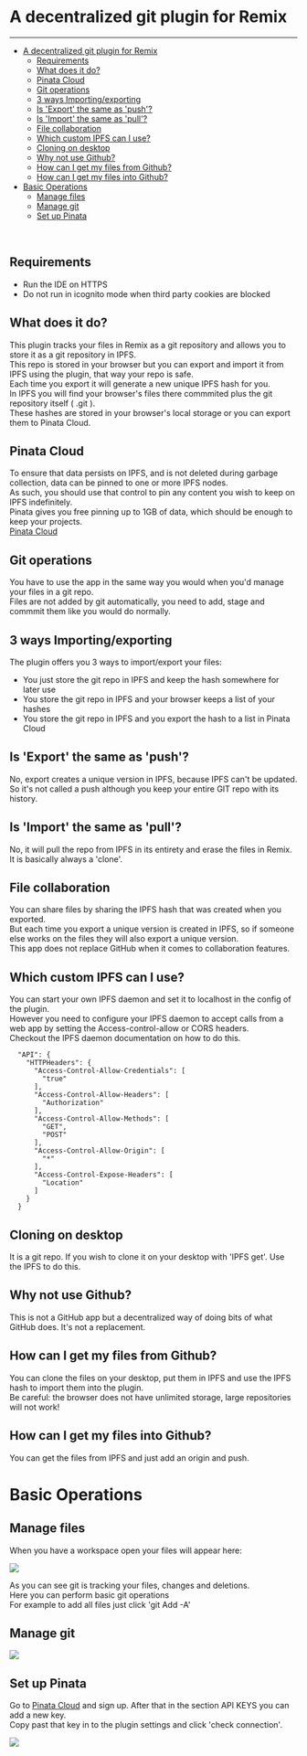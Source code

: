 
# A decentralized git plugin for Remix
______________________________________

- [A decentralized git plugin for Remix](#a-decentralized-git-plugin-for-remix)
  - [Requirements](#requirements)
  - [What does it do?](#what-does-it-do)
  - [Pinata Cloud](#pinata-cloud)
  - [Git operations](#git-operations)
  - [3 ways Importing/exporting](#3-ways-importingexporting)
  - [Is 'Export' the same as 'push'?](#is-export-the-same-as-push)
  - [Is 'Import' the same as 'pull'?](#is-import-the-same-as-pull)
  - [File collaboration](#file-collaboration)
  - [Which custom IPFS can I use?](#which-custom-ipfs-can-i-use)
  - [Cloning on desktop](#cloning-on-desktop)
  - [Why not use Github?](#why-not-use-github)
  - [How can I get my files from Github?](#how-can-i-get-my-files-from-github)
  - [How can I get my files into Github?](#how-can-i-get-my-files-into-github)
- [Basic Operations](#basic-operations)
  - [Manage files](#manage-files)
  - [Manage git](#manage-git)
  - [Set up Pinata](#set-up-pinata)
<br>

## Requirements

- Run the IDE on HTTPS
- Do not run in icognito mode when third party cookies are blocked

## What does it do?

This plugin tracks your files in Remix as a git repository and allows you to store it as a git repository in IPFS.<br>
This repo is stored in your browser but you can export and import it from IPFS using the plugin, that way your repo is safe.<br>
Each time you export it will generate a new unique IPFS hash for you.<br>
In IPFS you will find your browser's files there commmited plus the git repository itself ( .git ).<br>
These hashes are stored in your browser's local storage or you can export them to Pinata Cloud.<br>

## Pinata Cloud

To ensure that data persists on IPFS, and is not deleted during garbage collection, data can be pinned to one or more IPFS nodes.<br>
As such, you should use that control to pin any content you wish to keep on IPFS indefinitely.<br>
Pinata gives you free pinning up to 1GB of data, which should be enough to keep your projects.<br>
<a href="https://pinata.cloud" target="_blank">Pinata Cloud</a>

## Git operations

You have to use the app in the same way you would when you'd manage your files in a git repo.<br>
Files are not added by git automatically, you need to add, stage and commmit them like you would do normally.<br>

## 3 ways Importing/exporting

The plugin offers you 3 ways to import/export your files:
- You just store the git repo in IPFS and keep the hash somewhere for later use
- You store the git repo in IPFS and your browser keeps a list of your hashes
- You store the git repo in IPFS and you export the hash to a list in Pinata Cloud

## Is 'Export' the same as 'push'?

No, export creates a unique version in IPFS, because IPFS can't be updated.<br>So it's not called a push
although you keep your entire GIT repo with its history.

## Is 'Import' the same as 'pull'?

No, it will pull the repo from IPFS in its entirety and erase the files in Remix. It is basically always a 'clone'.


## File collaboration

You can share files by sharing the IPFS hash that was created when you exported.<br>
But each time you export a unique version is created in IPFS, so if someone else works on the files they will also export a unique version.<br>
This app does not replace GitHub when it comes to collaboration features.

## Which custom IPFS can I use?

You can start your own IPFS daemon and set it to localhost in the config of the plugin.<br>
However you need to configure your IPFS daemon to accept calls from a web app by setting the Access-control-allow or CORS headers.<br>
Checkout the IPFS daemon documentation on how to do this.<br>

```
  "API": {
    "HTTPHeaders": {
      "Access-Control-Allow-Credentials": [
        "true"
      ],
      "Access-Control-Allow-Headers": [
        "Authorization"
      ],
      "Access-Control-Allow-Methods": [
        "GET",
        "POST"
      ],
      "Access-Control-Allow-Origin": [
        "*"
      ],
      "Access-Control-Expose-Headers": [
        "Location"
      ]
    }
  }
```

## Cloning on desktop

It is a git repo. If you wish to clone it on your desktop with 'IPFS get'. Use the IPFS to do this.

## Why not use Github?

This is not a GitHub app but a decentralized way of doing bits of what GitHub does. It's not a replacement.
## How can I get my files from Github?

You can clone the files on your desktop, put them in IPFS and use the IPFS hash to import them into the plugin.<br>
Be careful: the browser does not have unlimited storage, large repositories will not work!

## How can I get my files into Github?

You can get the files from IPFS and just add an origin and push.<br>

# Basic Operations

## Manage files

When you have a workspace open your files will appear here:

![](images/files.png)

As you can see git is tracking your files, changes and deletions.<br>
Here you can perform basic git operations<br>
For example to add all files just click 'git Add -A'<br>

## Manage git

![](images/git.png)

## Set up Pinata

Go to <a href="https://pinata.cloud" target="_blank">Pinata Cloud</a> and sign up. After that in the section API KEYS you can add a new key.<br>
Copy past that key in to the plugin settings and click 'check connection'.<br>

![](images/pinata.png)